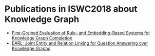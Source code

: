 # Publications in ISWC2018 about Knowledge Graph
* [Fine-Grained Evaluation of Rule- and Embedding-Based Systems for Knowledge Graph Completion](https://github.com/wds-seu/Knowledge-Graph-Publications/blob/master/conference_publication/iswc2018/mfw_iswc2018/README.md)
* [EARL: Joint Entity and Relation Linking for Question Answering over Knowledge Graphs](https://github.com/wds-seu/Knowledge-Graph-Publications/blob/master/conference_publication/iswc2018/dbc_iswc2018/README.md)
